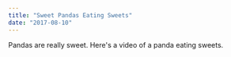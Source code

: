 ```yaml
---
title: "Sweet Pandas Eating Sweets"
date: "2017-08-10"
---
```

Pandas are really sweet.
Here's a video of a panda eating sweets.
